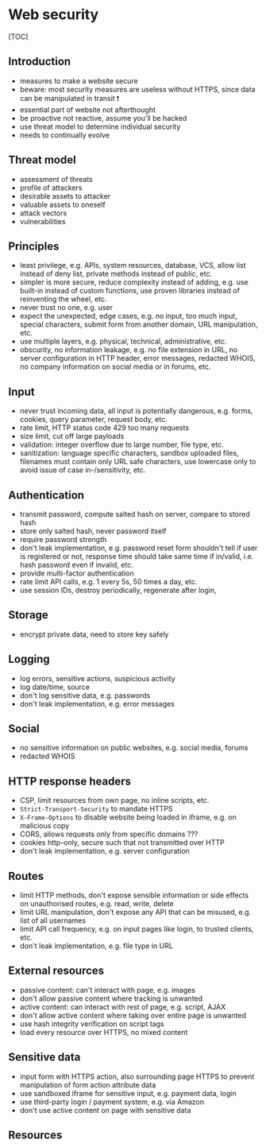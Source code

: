 # Web security

[TOC]

<!-- ToDo: Finish -->


## Introduction

- measures to make a website secure
- beware: most security measures are useless without HTTPS, since data can be manipulated in transit ❗️
- essential part of website not afterthought
- be proactive not reactive, assume you'll be hacked
- use threat model to determine individual security
- needs to continually evolve



## Threat model

- assessment of threats
- profile of attackers
- desirable assets to attacker
- valuable assets to oneself
- attack vectors
- vulnerabilities



## Principles

- least privilege, e.g. APIs, system resources, database, VCS, allow list instead of deny list, private methods instead of public, etc.
- simpler is more secure, reduce complexity instead of adding, e.g. use built-in instead of custom functions, use proven libraries instead of reinventing the wheel, etc.
- never trust no one, e.g. user
- expect the unexpected, edge cases, e.g. no input, too much input, special characters, submit form from another domain, URL manipulation, etc.
- use multiple layers, e.g. physical, technical, administrative, etc.
- obscurity, no information leakage, e.g. no file extension in URL, no server configuration in HTTP header, error messages, redacted WHOIS, no company information on social media or in forums, etc.



## Input

- never trust incoming data, all input is potentially dangerous, e.g. forms, cookies, query parameter, request body, etc.
- rate limit, HTTP status code 429 too many requests
- size limit, cut off large payloads
- validation: integer overflow due to large number, file type, etc.
- sanitization: language specific characters, sandbox uploaded files, filenames must contain only URL safe characters, use lowercase only to avoid issue of case in-/sensitivity, etc.



## Authentication

- transmit password, compute salted hash on server, compare to stored hash
- store only salted hash, never password itself
- require password strength
- don't leak implementation, e.g. password reset form shouldn't tell if user is registered or not, response time should take same time if in/valid, i.e. hash password even if invalid, etc.
- provide multi-factor authentication
- rate limit API calls, e.g. 1 every 5s, 50 times a day, etc.
- use session IDs, destroy periodically, regenerate after login,



## Storage

- encrypt private data, need to store key safely



## Logging

- log errors, sensitive actions, suspicious activity
- log date/time, source
- don't log sensitive data, e.g. passwords
- don't leak implementation, e.g. error messages



## Social

- no sensitive information on public websites, e.g. social media, forums
- redacted WHOIS



## HTTP response headers

- CSP, limit resources from own page, no inline scripts, etc.
- `Strict-Transport-Security` to mandate HTTPS
- `X-Frame-Options` to disable website being loaded in iframe, e.g. on malicious copy
- CORS, allows requests only from specific domains ???
- cookies http-only, secure such that not transmitted over HTTP
- don't leak implementation, e.g. server configuration



## Routes

- limit HTTP methods, don't expose sensible information or side effects on unauthorised routes, e.g. read, write, delete
- limit URL manipulation, don't expose any API that can be misused, e.g. list of all usernames
- limit API call frequency, e.g. on input pages like login, to trusted clients, etc.
- don't leak implementation, e.g. file type in URL



## External resources

- passive content: can't interact with page, e.g. images
- don't allow passive content where tracking is unwanted
- active content: can interact with rest of page, e.g. script, AJAX
- don't allow active content where taking over entire page is unwanted
- use hash integrity verification on script tags
- load every resource over HTTPS, no mixed content



## Sensitive data

- input form with HTTPS action, also surrounding page HTTPS to prevent manipulation of form action attribute data
- use sandboxed iframe for sensitive input, e.g. payment data, login
- use third-party login / payment system, e.g. via Amazon
- don't use active content on page with sensitive data



## Resources